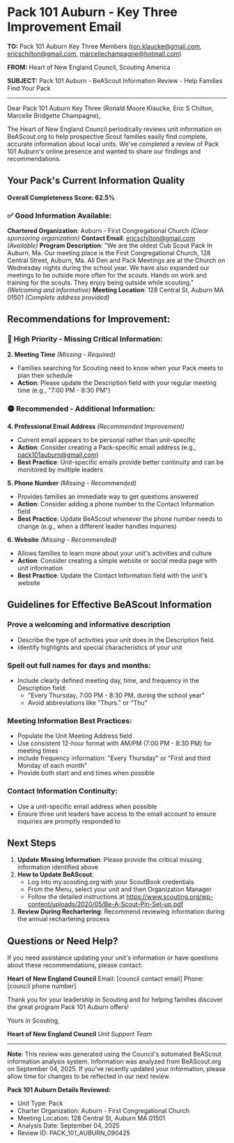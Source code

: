 # Pack 101 Auburn - Key Three Improvement Email

**TO:** Pack 101 Auburn Key Three Members (ron.klaucke@gmail.com, ericschilton@gmail.com, marcellechampagne@hotmail.com)

**FROM:** Heart of New England Council, Scouting America

**SUBJECT:** Pack 101 Auburn - BeAScout Information Review - Help Families Find Your Pack

---

Dear Pack 101 Auburn Key Three (Ronald Moore Klaucke, Eric S Chilton, Marcelle Bridgette Champagne),

The Heart of New England Council periodically reviews unit information on BeAScout.org to help prospective Scout families easily find complete, accurate information about local units. We've completed a review of Pack 101 Auburn's online presence and wanted to share our findings and recommendations.

## Your Pack's Current Information Quality

**Overall Completeness Score: 62.5%**

### ✅ **Good Information Available:**
**Chartered Organization**: Auburn - First Congregational Church *(Clear sponsoring organization)*
**Contact Email**: ericschilton@gmail.com *(Available)*
**Program Description**: "We are the oldest Cub Scout Pack In Auburn, Ma. Our meeting place is the First Congregational Church, 128 Central Street, Auburn, Ma. All Den and Pack Meetings are at the Church on Wednesday nights during the school year. We have also expanded our meetings to be outside more often for the scouts. Hands on work and training for the scouts. They enjoy being outside while scouting." *(Welcoming and informative)*
**Meeting Location**: 128 Central St, Auburn MA 01501 *(Complete address provided)*

## Recommendations for Improvement:

### 🔴 **High Priority - Missing Critical Information:**

**2. Meeting Time** *(Missing - Required)*
- Families searching for Scouting need to know when your Pack meets to plan their schedule
- **Action**: Please update the Description field with your regular meeting time (e.g., "7:00 PM - 8:30 PM")

### 🟡 **Recommended - Additional Information:**

**4. Professional Email Address** *(Recommended Improvement)*
- Current email appears to be personal rather than unit-specific
- **Action**: Consider creating a Pack-specific email address (e.g., pack101auburn@gmail.com)
- **Best Practice**: Unit-specific emails provide better continuity and can be monitored by multiple leaders

**5. Phone Number** *(Missing - Recommended)*
- Provides families an immediate way to get questions answered
- **Action**: Consider adding a phone number to the Contact Information field
- **Best Practice**: Update BeAScout whenever the phone number needs to change (e.g., when a different leader handles inquiries)

**6. Website** *(Missing - Recommended)*
- Allows families to learn more about your unit's activities and culture
- **Action**: Consider creating a simple website or social media page with unit information
- **Best Practice**: Update the Contact Information field with the unit's website

## Guidelines for Effective BeAScout Information

### **Prove a welcoming and informative description**
- Describe the type of activities your unit does in the Description field.
- Identify highlights and special characteristics of your unit

### **Spell out full names for days and months:**
- Include clearly defined meeting day, time, and frequency in the Description field:
  - "Every Thursday, 7:00 PM - 8:30 PM, during the school year"
  - Avoid abbreviations like "Thurs." or "Thu"

### **Meeting Information Best Practices:**
- Populate the Unit Meeting Address field
- Use consistent 12-hour format with AM/PM (7:00 PM - 8:30 PM) for meeting times
- Include frequency information: "Every Thursday" or "First and third Monday of each month"
- Provide both start and end times when possible

### **Contact Information Continuity:**
- Use a unit-specific email address when possible
- Ensure three unit leaders have access to the email account to ensure inquiries are promptly responded to

## Next Steps

1. **Update Missing Information**: Please provide the critical missing information identified above
2. **How to Update BeAScout**: 
   - Log into my.scouting.org with your ScoutBook credentials
   - From the Menu, select your unit and then Organization Manager
   - Follow the detailed instructions at
     https://www.scouting.org/wp-content/uploads/2020/05/Be-A-Scout-Pin-Set-up.pdf
3. **Review During Rechartering**: Recommend reviewing information during the annual rechartering process

## Questions or Need Help?

If you need assistance updating your unit's information or have questions about these recommendations, please contact:

**Heart of New England Council**
Email: [council contact email]
Phone: [council phone number]

Thank you for your leadership in Scouting and for helping families discover the great program Pack 101 Auburn offers!

Yours in Scouting,

**Heart of New England Council**
*Unit Support Team*

---

**Note**: This review was generated using the Council's automated BeAScout information analysis system. Information was analyzed from BeAScout.org on September 04, 2025. If you've recently updated your information, please allow time for changes to be reflected in our next review.

**Pack 101 Auburn Details Reviewed:**
- Unit Type: Pack
- Charter Organization: Auburn - First Congregational Church
- Meeting Location: 128 Central St, Auburn MA 01501
- Analysis Date: September 04, 2025
- Review ID: PACK_101_AUBURN_090425